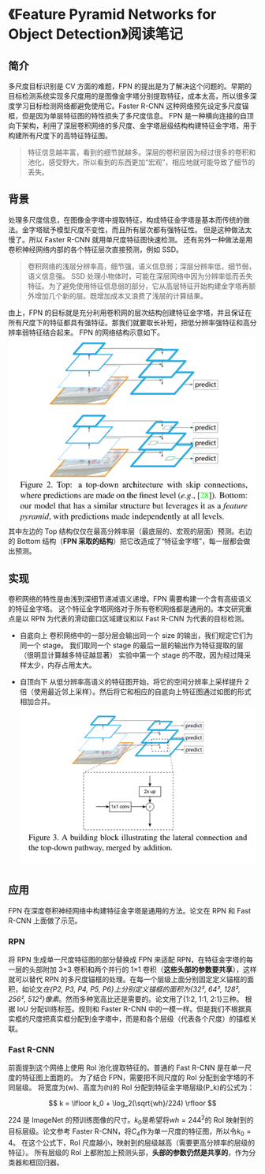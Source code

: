# 《Feature Pyramid Networks for Object Detection》阅读笔记

## 简介

多尺度目标识别是 CV 方面的难题，FPN 的提出是为了解决这个问题的。早期的目标检测系统实现多尺度用的是图像金字塔分别提取特征，成本太高，所以很多深度学习目标检测网络都避免使用它。Faster R-CNN 这种网络预先设定多尺度锚框，但是因为单层特征图的特性损失了多尺度信息。
FPN 是一种横向连接的自顶向下架构，利用了深层卷积网络的多尺度、金字塔层级结构构建特征金字塔，用于构建所有尺度下的高特征特征图。

> 特征信息越丰富，看到的细节就越多。深层的卷积层因为经过很多的卷积和池化，感受野大，所以看到的东西更加“宏观”，相应地就可能导致了细节的丢失。

## 背景

处理多尺度信息，在图像金字塔中提取特征，构成特征金字塔是基本而传统的做法。金字塔赋予模型尺度不变性，而且所有层次都有强特征性。
但是这种做法太慢了。所以 Faster R-CNN 就用单尺度特征图快速检测。
还有另外一种做法是用卷积神经网络内部的各个特征层次直接预测，例如 SSD。

> 卷积网络的浅层分辨率高，细节强，语义信息弱；深层分辨率低，细节弱，语义信息强。
> SSD 处理小物体时，可能在深层网络中因为分辨率低而丢失特征。为了避免使用特征信息弱的部分，它从高层特征开始构建金字塔再额外增加几个新的层。既增加成本又浪费了浅层的计算结果。

由上，FPN 的目标就是充分利用卷积网的层次结构创建特征金字塔，并且保证在所有尺度下的特征都具有强特征。那我们就要取长补短，把低分辨率强特征和高分辨率弱特征结合起来。
FPN 的网络结构示意如下。
![FPN的结构示意](../images/FPN.png)
其中左边的 Top 结构仅仅在最高分辨率层（最底层的、宏观的层面）预测。右边的 Bottom 结构（**FPN 采取的结构**）把它改造成了“特征金字塔”，每一层都会做出预测。

## 实现

卷积网络的特性是由浅到深细节递减语义递增。FPN 需要构建一个含有高级语义的特征金字塔。
这个特征金字塔网络对于所有卷积网络都是通用的。本文研究重点是以 RPN 为代表的滑动窗口区域建议和以 Fast R-CNN 为代表的目标检测。

- 自底向上
  卷积网络中的一部分层会输出同一个 size 的输出，我们规定它们为同一个 stage。
  我们取同一个 stage 的最后一层的输出作为特征提取的层（很明显计算越多特征越显著）
  实验中第一个 stage 的不取，因为经过降采样太少，内存占用太大。

- 自顶向下
  从低分辨率高语义的特征图开始，将它的空间分辨率上采样提升 2 倍（使用最近邻上采样）。然后将它和相应的自底向上特征图通过如图的形式相加合并。
  ![横向连接的合并示意图](../images/lateral_connection.png)

## 应用

FPN 在深度卷积神经网络中构建特征金字塔是通用的方法。论文在 RPN 和 Fast R-CNN 上面做了示范。

### RPN

将 RPN 生成单一尺度特征图的部分替换成 FPN 来适配 RPN，在特征金字塔的每一层的头部附加 3×3 卷积和两个并行的 1×1 卷积（**这些头部的参数要共享**），这样就可以替代 RPN 的多尺度锚框的处理。在每一个层级上面分别固定定义锚框的面积，如论文*在{P2, P3, P4, P5, P6}上分别定义锚框的面积为{32², 64², 128², 256², 512²}像素*。然而多种宽高比还是需要的。论文用了{1:2, 1:1, 2:1}三种。
根据 IoU 分配训练标签。规则和 Faster R-CNN 中的一模一样。但是我们不根据真实框的尺度把真实框分配到金字塔中，而是和各个层级（代表各个尺度）的锚框关联。

### Fast R-CNN

前面提到这个网络上使用 RoI 池化提取特征的。普通的 Fast R-CNN 是在单一尺度的特征图上面跑的。
为了结合 FPN，需要把不同尺度的 RoI 分配到金字塔的不同层级。
将宽度为\(w\)、高度为\(h\)的 RoI 分配到特征金字塔层级\(P_k\)的公式为：

$$
k = \lfloor k_0 + \log_2(\sqrt{wh}/224) \rfloor
$$

224 是 ImageNet 的预训练图像的尺寸。$k_0$是希望将$wh=244^2$的 RoI 映射到的目标层级。论文参考 Faster R-CNN，将$C_4$作为单一尺度的特征图，所以令$k_0=4$。
在这个公式下，RoI 尺度越小，映射到的层级越高（需要更高分辨率的层级的特征）。
所有层级的 RoI 上都附加上预测头部，**头部的参数仍然是共享的**，作为分类器和框回归器。
